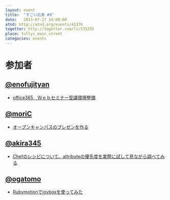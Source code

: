 ```yaml
---
layout: event
title:  "すごい広島 #9"
date:   2013-07-17 19:00:00
atnd: http://atnd.org/events/41376
togetter: http://togetter.com/li/535255
place: tullys_main_street
categories: events
---
```


# 参加者

## [@enofujityan](https://twitter.com/enofujityan)

* [office365　Ｗｅｂセミナー受講環境整備](http://enofujityan.tumblr.com/post/55686781926/office365-web)

## [@moriC](https://twitter.com/CentBoss)

* [オープンキャンパスのプレゼンを作る](http://blog.mori-theta.net/?p=217)

## [@akira345](https://twitter.com/akira345)

* [Chefのレシピについて、attributeの優先度を実際に試して見ながら調べてみる](http://akira-junkbox.blogspot.jp/2013/07/chefattribute.html)

## [@ogatomo](https://twitter.com/ogatomo)

* [Rubymotionでjoyboxを使ってみた](http://blog.ogatomo.com/blog/2013/07/18/using-joybox-in-rubymotion/)
